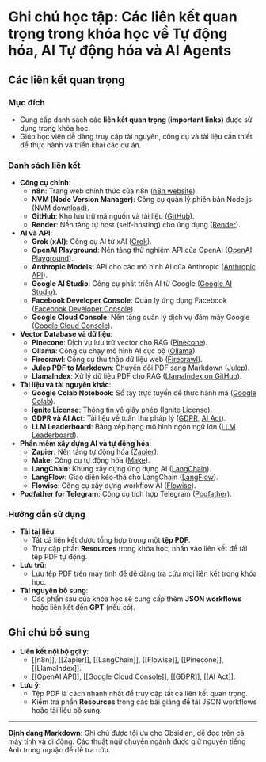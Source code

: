# Ghi chú học tập: Các liên kết quan trọng trong khóa học về Tự động hóa, AI Tự động hóa và AI Agents

## Các liên kết quan trọng
### Mục đích
- Cung cấp danh sách các **liên kết quan trọng (important links)** được sử dụng trong khóa học.
- Giúp học viên dễ dàng truy cập tài nguyên, công cụ và tài liệu cần thiết để thực hành và triển khai các dự án.

### Danh sách liên kết
- **Công cụ chính**:
  - **n8n**: Trang web chính thức của n8n ([n8n website](https://n8n.io/)).
  - **NVM (Node Version Manager)**: Công cụ quản lý phiên bản Node.js ([NVM download](https://github.com/nvm-sh/nvm)).
  - **GitHub**: Kho lưu trữ mã nguồn và tài liệu ([GitHub](https://github.com/)).
  - **Render**: Nền tảng tự host (self-hosting) cho ứng dụng ([Render](https://render.com/)).
- **AI và API**:
  - **Grok (xAI)**: Công cụ AI từ xAI ([Grok](https://x.ai/grok)).
  - **OpenAI Playground**: Nền tảng thử nghiệm API của OpenAI ([OpenAI Playground](https://platform.openai.com/playground)).
  - **Anthropic Models**: API cho các mô hình AI của Anthropic ([Anthropic API](https://www.anthropic.com/)).
  - **Google AI Studio**: Công cụ phát triển AI từ Google ([Google AI Studio](https://aistudio.google.com/)).
  - **Facebook Developer Console**: Quản lý ứng dụng Facebook ([Facebook Developer Console](https://developers.facebook.com/)).
  - **Google Cloud Console**: Nền tảng quản lý dịch vụ đám mây Google ([Google Cloud Console](https://console.cloud.google.com/)).
- **Vector Database và dữ liệu**:
  - **Pinecone**: Dịch vụ lưu trữ vector cho RAG ([Pinecone](https://www.pinecone.io/)).
  - **Ollama**: Công cụ chạy mô hình AI cục bộ ([Ollama](https://ollama.ai/)).
  - **Firecrawl**: Công cụ thu thập dữ liệu web ([Firecrawl](https://firecrawl.dev/)).
  - **Julep PDF to Markdown**: Chuyển đổi PDF sang Markdown ([Julep](https://julep.ai/)).
  - **LlamaIndex**: Xử lý dữ liệu PDF cho RAG ([LlamaIndex on GitHub](https://github.com/run-llama/llama_index)).
- **Tài liệu và tài nguyên khác**:
  - **Google Colab Notebook**: Sổ tay trực tuyến để thực hành mã ([Google Colab](https://colab.research.google.com/)).
  - **Ignite License**: Thông tin về giấy phép ([Ignite License](https://ignite.apache.org/)).
  - **GDPR và AI Act**: Tài liệu về tuân thủ pháp lý ([GDPR](https://gdpr.eu/), [AI Act](https://artificialintelligenceact.eu/)).
  - **LLM Leaderboard**: Bảng xếp hạng mô hình ngôn ngữ lớn ([LLM Leaderboard](https://huggingface.co/spaces/lmsys/leaderboard)).
- **Phần mềm xây dựng AI và tự động hóa**:
  - **Zapier**: Nền tảng tự động hóa ([Zapier](https://zapier.com/)).
  - **Make**: Công cụ tự động hóa ([Make](https://www.make.com/)).
  - **LangChain**: Khung xây dựng ứng dụng AI ([LangChain](https://langchain.com/)).
  - **LangFlow**: Giao diện kéo-thả cho LangChain ([LangFlow](https://langflow.org/)).
  - **Flowise**: Công cụ xây dựng workflow AI ([Flowise](https://flowiseai.com/)).
- **Podfather for Telegram**: Công cụ tích hợp Telegram ([Podfather](https://podfather.app/)).

### Hướng dẫn sử dụng
- **Tải tài liệu**:
  - Tất cả liên kết được tổng hợp trong một **tệp PDF**.
  - Truy cập phần **Resources** trong khóa học, nhấn vào liên kết để tải tệp PDF tự động.
- **Lưu trữ**:
  - Lưu tệp PDF trên máy tính để dễ dàng tra cứu mọi liên kết trong khóa học.
- **Tài nguyên bổ sung**:
  - Các phần sau của khóa học sẽ cung cấp thêm **JSON workflows** hoặc liên kết đến **GPT** (nếu có).

## Ghi chú bổ sung
- **Liên kết nội bộ gợi ý**:
  - [[n8n]], [[Zapier]], [[LangChain]], [[Flowise]], [[Pinecone]], [[LlamaIndex]].
  - [[OpenAI API]], [[Google Cloud Console]], [[GDPR]], [[AI Act]].
- **Lưu ý**:
  - Tệp PDF là cách nhanh nhất để truy cập tất cả liên kết quan trọng.
  - Kiểm tra phần **Resources** trong các bài giảng để tải JSON workflows hoặc tài liệu bổ sung.

---

**Định dạng Markdown**: Ghi chú được tối ưu cho Obsidian, dễ đọc trên cả máy tính và di động. Các thuật ngữ chuyên ngành được giữ nguyên tiếng Anh trong ngoặc để dễ tra cứu.